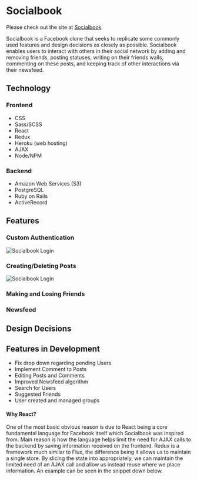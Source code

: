 # Socialbook

Please check out the site at [Socialbook](http://www.socialbook.tech)

Socialbook is a Facebook clone that seeks to replicate some commonly used features and design decisions as closely as possible. Socialbook enables users to interact with others in their social network by adding and removing friends, posting statuses, writing on their friends walls, commenting on these posts, and keeping track of other interactions via their newsfeed.

## Technology

### Frontend
  + CSS
  + Sass/SCSS
  + React
  + Redux
  + Heroku (web hosting)
  + AJAX
  + Node/NPM

### Backend
  + Amazon Web Services (S3)
  + PostgreSQL
  + Ruby on Rails
  + ActiveRecord

## Features

### Custom Authentication
<!-- Explanation on top -->

![Socialbook Login](docs/auth.gif)



### Creating/Deleting Posts
![Socialbook Login](docs/posting_deleteing.gif)

### Making and Losing Friends

### Newsfeed

## Design Decisions

## Features in Development
- Fix drop down regarding pending Users
- Implement Comment to Posts
- Editing Posts and Comments
- Improved Newsfeed algorithm
- Search for Users
- Suggested Friends
- User created and managed groups

#### Why React?

One of the most basic obvious reason is due to React being a core fundamental language for Facebook itself which Socialbook was inspired from. Main reason is how the language helps limit the need for AJAX calls to the backend by saving information received on the frontend. Redux is a framework much similar to Flux, the difference being it allows us to maintain a single store. By slicing the state into appropriately, we can maintain the limited need of an AJAX call and allow us instead reuse where we place information. An example can be seen in the snippet down below.
